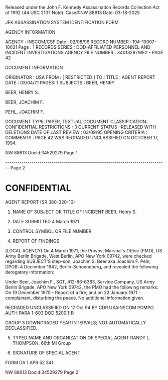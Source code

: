 Released under the John F. Kennedy
Assassination Records Collection Act of
1992 (44 USC 2107 Note). Case#:NW
88613 Date: 03-18-2025

JFK ASSASSINATION SYSTEM
IDENTIFICATION FORM

AGENCY INFORMATION

AGENCY : INSCOM/CSF Date : 02/08/96
RECORD NUMBER : 194-10007-10031 Page : 1
RECORDS SERIES : DOD-AFFILIATED PERSONNEL AND INCIDENT INVESTIGATIONS
AGENCY FILE NUMBER : X4013287WE2 - PAGE 42

DOCUMENT INFORMATION

ORIGINATOR : USA
FROM : [ RESTRICTED ]
TO :
TITLE : AGENT REPORT
DATE : 03/04/71
PAGES: 1
SUBJECTS : BEER, HENRY

BEER, HENRY S.

BEER, JOACHIM F.

PEHL, JOACHIM F.

DOCUMENT TYPE: PAPER, TEXTUAL DOCUMENT
CLASSIFICATION: CONFIDENTIAL
RESTRICTIONS : 3
CURRENT STATUS : RELEASED WITH DELETIONS
DATE OF LAST REVIEW : 03/09/95
OPENING CRITERIA :
COMMENTS : PAGE 42 WAS REGRADED UNCLASSIFIED ON OCTOBER 17, 1994.

NW 88613 Docld:34529279 Page 1


-------------------------------------------------------------------------------- Page 2

# CONFIDENTIAL

AGENT REPORT
(SR 380-320-10)

1. NAME OF SUBJECT OR TITLE OF INCIDENT
   BEER, Henry S.

2. DATE SUBMITTED
   4 March 1971

3. CONTROL SYMBOL OR FILE NUMBER

4. REPORT OF FINDINGS

(LOCAL AGENCY) On 4 March 1971, the Provost Marshal's Office (PMO),
US Army Berlin Brigade, West Berlin, APO New York 09742, were checked
regarding SUBJECT'S step-son, Joachim S. Beer aka Joachim F. Pehl, DPOB:
4 December 1942, Berlin-Schoeneberg, and revealed the following derogatory
information:

Under Beer, Joachim F., SGT, 412-86-6383, Service Company, US Army
Berlin Brigade, APO New York 09742, the PMO had the following remarks: On
19 December 1970 - Report of a fire, and on 22 January 1971 - complainant,
disturbing the peace. No additional information given.

REGRADED UNCLASSIFIED
ON 17 Oct 94
BY CDR USAINSCOM POMPO
AUTH PARA 1-603 DOD 5200.1-R

GROUP 3
DOWNGRADED YEAR INTERVALS;
NOT AUTOMATICALLY DECLASSIFIED.

5. TYPED NAME AND ORGANIZATION OF SPECIAL AGENT
   RANDY L. THOMPSON, 66th MI Group

6. SIGNATURE OF SPECIAL AGENT

FORM
DA 1 APR 52 341

NW 88613 Docld:34529279 Page 2
